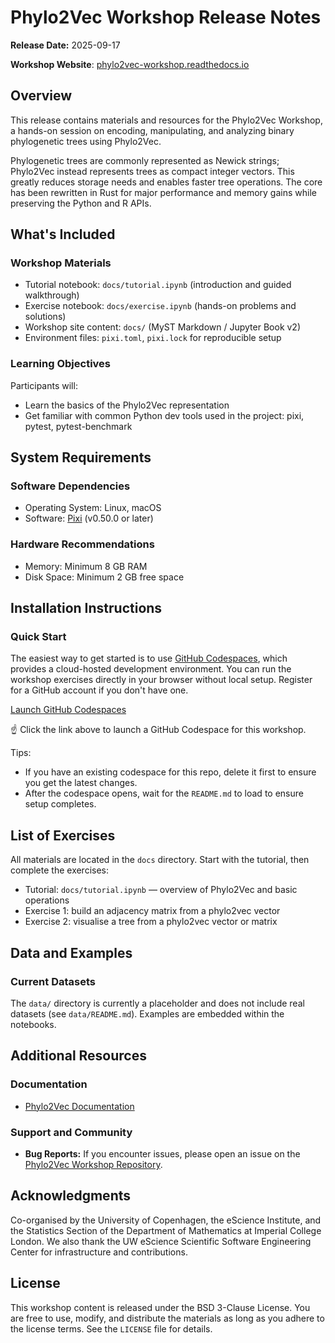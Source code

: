 
# Phylo2Vec Workshop Release Notes

**Release Date:** 2025-09-17

**Workshop Website**: [phylo2vec-workshop.readthedocs.io](https://phylo2vec-workshop.readthedocs.io)

## Overview

This release contains materials and resources for the Phylo2Vec Workshop, a hands-on session on encoding, manipulating, and analyzing binary phylogenetic trees using Phylo2Vec.

Phylogenetic trees are commonly represented as Newick strings; Phylo2Vec instead represents trees as compact integer vectors. This greatly reduces storage needs and enables faster tree operations. The core has been rewritten in Rust for major performance and memory gains while preserving the Python and R APIs.

## What's Included

### Workshop Materials

- Tutorial notebook: `docs/tutorial.ipynb` (introduction and guided walkthrough)
- Exercise notebook: `docs/exercise.ipynb` (hands-on problems and solutions)
- Workshop site content: `docs/` (MyST Markdown / Jupyter Book v2)
- Environment files: `pixi.toml`, `pixi.lock` for reproducible setup

### Learning Objectives

Participants will:

- Learn the basics of the Phylo2Vec representation
- Get familiar with common Python dev tools used in the project: pixi, pytest, pytest-benchmark

## System Requirements

### Software Dependencies

- Operating System: Linux, macOS
- Software: [Pixi](https://pixi.sh) (v0.50.0 or later)

### Hardware Recommendations

- Memory: Minimum 8 GB RAM
- Disk Space: Minimum 2 GB free space

## Installation Instructions

### Quick Start

The easiest way to get started is to use [GitHub Codespaces](https://github.com/features/codespaces), which provides a cloud-hosted development environment. You can run the workshop exercises directly in your browser without local setup. Register for a GitHub account if you don't have one.

[Launch GitHub Codespaces](https://codespaces.new/sbhattlab/phylo2vec-workshop?quickstart=1)

☝️ Click the link above to launch a GitHub Codespace for this workshop.

Tips:

- If you have an existing codespace for this repo, delete it first to ensure you get the latest changes.
- After the codespace opens, wait for the `README.md` to load to ensure setup completes.

## List of Exercises

All materials are located in the `docs` directory. Start with the tutorial, then complete the exercises:

- Tutorial: `docs/tutorial.ipynb` — overview of Phylo2Vec and basic operations
- Exercise 1: build an adjacency matrix from a phylo2vec vector
- Exercise 2: visualise a tree from a phylo2vec vector or matrix

## Data and Examples

### Current Datasets

The `data/` directory is currently a placeholder and does not include real datasets (see `data/README.md`). Examples are embedded within the notebooks.

## Additional Resources

### Documentation

- [Phylo2Vec Documentation](https://phylo2vec.readthedocs.io)

### Support and Community

- **Bug Reports:** If you encounter issues, please open an issue on the [Phylo2Vec Workshop Repository](https://github.com/sbhattlab/phylo2vec-workshop/issues/new/choose).

## Acknowledgments

Co-organised by the University of Copenhagen, the eScience Institute, and the Statistics Section of the Department of Mathematics at Imperial College London. We also thank the UW eScience Scientific Software Engineering Center for infrastructure and contributions.

## License

This workshop content is released under the BSD 3-Clause License. You are free to use, modify, and distribute the materials as long as you adhere to the license terms. See the `LICENSE` file for details.
